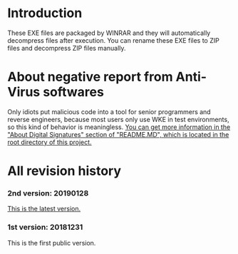 # Introduction
These EXE files are packaged by WINRAR and they will automatically decompress files after execution. You can rename these EXE files to ZIP files and decompress ZIP files manually.
# About negative report from Anti-Virus softwares
Only idiots put malicious code into a tool for senior programmers and reverse engineers, because most users only use WKE in test environments, so this kind of behavior is meaningless. [You can get more information in the "About Digital Signatures" section of "README.MD", which is located in the root directory of this project.](../README.md#about-digital-signature)
# All revision history
### 2nd version: 20190128
[This is the latest version.](../README.md#current-version-20190128)
### 1st version: 20181231
This is the first public version.
